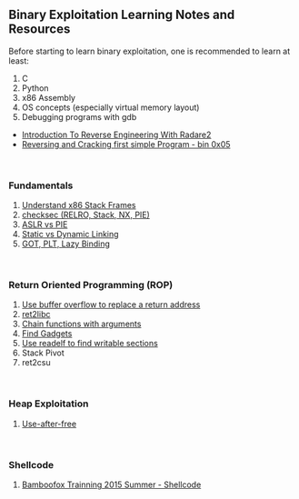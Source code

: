## Binary Exploitation Learning Notes and Resources
Before starting to learn binary exploitation, one is recommended to learn at least:
1. C
2. Python
3. x86 Assembly
4. OS concepts (especially virtual memory layout)
5. Debugging programs with gdb

* [Introduction To Reverse Engineering With Radare2](https://www.youtube.com/watch?v=LAkYW5ixvhg&t=669s)
* [Reversing and Cracking first simple Program - bin 0x05](https://www.youtube.com/watch?v=VroEiMOJPm8)

<br>

### Fundamentals
1. [Understand x86 Stack Frames](https://github.com/aesophor/pwnnn/tree/master/labs/lab00-x86-stack-frame-tracing)
2. [checksec (RELRO, Stack, NX, PIE)](https://github.com/aesophor/pwnnn/tree/master/rop-emporium/1-split)
3. [ASLR vs PIE](https://github.com/aesophor/pwnnn/tree/master/rop-emporium/1-split)
4. [Static vs Dynamic Linking](https://github.com/aesophor/pwnnn/tree/master/rop-emporium/2-callme)
5. [GOT, PLT, Lazy Binding](https://github.com/aesophor/pwnnn/tree/master/rop-emporium/2-callme)

<br>

### Return Oriented Programming (ROP)
1. [Use buffer overflow to replace a return address](https://github.com/aesophor/pwnnn/tree/master/rop-emporium/0-ret2win)
2. [ret2libc](https://github.com/aesophor/pwnnn/blob/master/picoctf-2018/got-2-learn-libc/exploit.py)
3. [Chain functions with arguments](https://github.com/aesophor/pwnnn/tree/master/rop-emporium/2-callme#结论)
4. [Find Gadgets](https://github.com/aesophor/pwnnn/tree/master/rop-emporium/3-write4#rop-gadgets)
5. [Use readelf to find writable sections](https://github.com/aesophor/pwnnn/tree/master/rop-emporium/3-write4#pwn)
6. Stack Pivot
7. ret2csu

<br>

### Heap Exploitation
1. [Use-after-free](https://github.com/aesophor/pwnnn/tree/master/pwnable.kr/0x10-uaf)

<br>

### Shellcode
1. [Bamboofox Trainning 2015 Summer - Shellcode](https://www.youtube.com/watch?v=auv-64HUBw8)
